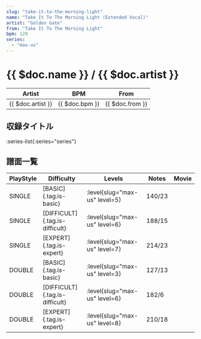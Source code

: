 ```yaml
---
slug: "take-it-to-the-morning-light"
name: "Take It To The Morning Light (Extended Vocal)"
artist: "Golden Gate"
from: "Take It To The Morning Light"
bpm: 129
series:
  - "max-us"
---
```


# {{ $doc.name }} / {{ $doc.artist }}

|Artist|BPM|From|
|------|---|----|
|{{ $doc.artist }}|{{ $doc.bpm }}|{{ $doc.from }}|

## 収録タイトル

:series-list{:series="series"}

## 譜面一覧

|PlayStyle|Difficulty|Levels|Notes|Movie|
|---------|----------|------|-----|-----|
|SINGLE|[BASIC]{.tag.is-basic}|<div class="field is-grouped is-grouped-multiline">:level{slug="max-us" level=5}</div>|140/23||
|SINGLE|[DIFFICULT]{.tag.is-difficult}|<div class="field is-grouped is-grouped-multiline">:level{slug="max-us" level=6}</div>|188/15||
|SINGLE|[EXPERT]{.tag.is-expert}|<div class="field is-grouped is-grouped-multiline">:level{slug="max-us" level=7}</div>|214/23||
|DOUBLE|[BASIC]{.tag.is-basic}|<div class="field is-grouped is-grouped-multiline">:level{slug="max-us" level=3}</div>|127/13||
|DOUBLE|[DIFFICULT]{.tag.is-difficult}|<div class="field is-grouped is-grouped-multiline">:level{slug="max-us" level=6}</div>|182/6||
|DOUBLE|[EXPERT]{.tag.is-expert}|<div class="field is-grouped is-grouped-multiline">:level{slug="max-us" level=8}</div>|210/18||
